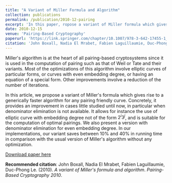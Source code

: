 ```yaml
---
title: "A Variant of Miller Formula and Algorithm"
collection: publications
permalink: /publication/2010-12-pairing
excerpt: 'In this paper, ropose a variant of Miller formula which gives rise to a generically faster algorithm for any pairing friendly curve.'
date: 2010-12-15
venue: 'Pairing-Based Cryptography'
paperurl: 'https://link.springer.com/chapter/10.1007/978-3-642-17455-1_26'
citation: 'John Boxall, Nadia El Mrabet, Fabien Laguillaumie, Duc-Phong Le. &quot; A variant of Miller formula and algorithm (2010).&quot; <i>Pairing 2010</i>.'
---
```


Miller's algorithm is at the heart of all pairing-based cryptosystems since it is used in the computation of pairing such as that of Weil or Tate and their variants. Most of the optimizations of this algorithm involve elliptic curves of particular forms, or curves with even embedding degree, or having an equation of a special form. Other improvements involve a reduction of the number of iterations.

In this article, we propose a variant of Miller's formula which gives rise to a generically faster algorithm for any pairing friendly curve. Concretely, it provides an improvement in cases little studied until now, in particular when denominator elimination is not available. It allows for instance the use of elliptic curve with embedding degree not of the form $2^i3^j$, and is suitable for the computation of optimal pairings. We also present a version with denominator elimination for even embedding degree. In our implementations, our variant saves between $10\%$ and $40\%$ in running time in comparison with the usual version of Miller's algorithm without any optimization.

[Download paper here](https://hal.science/hal-01083368/document)

**Recommended citation**: John Boxall, Nadia El Mrabet, Fabien Laguillaumie, Duc-Phong Le. (2010). *A variant of Miller's formula and algorithm*. <i>Pairing-Based Cryptography 2010</i>.

